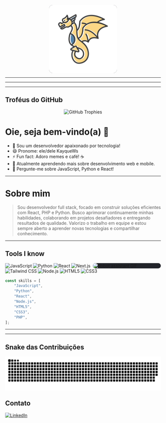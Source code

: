<p align="center">
  <img src="Img/avatar.svg" width="220" alt="Desenvolvedor no escuro" align="center" style="background:#22242a; border-radius:12px;"/>
</p>

---
---
---
## Troféus do GitHub

<div align="center">
  <img src="https://github-profile-trophy.vercel.app/?username=Kayquews&theme=darkhub&row=2&column=4" width="850" alt="GitHub Trophies"/>
</div>


# Oie, seja bem-vindo(a) 👋

- 🔭 Sou um desenvolvedor apaixonado por tecnologia!
- 😄 Pronome: ele/dele KayqueWs
- ⚡ Fun fact: Adoro memes e café! ☕
- 🌱 Atualmente aprendendo mais sobre desenvolvimento web e mobile.
- 💬 Pergunte-me sobre JavaScript, Python e React!
---
# Sobre mim

> Sou desenvolvedor full stack, focado em construir soluções eficientes com React, PHP e Python. Busco aprimorar continuamente minhas habilidades, colaborando em projetos desafiadores e entregando resultados de qualidade. Valorizo o trabalho em equipe e estou sempre aberto a aprender novas tecnologias e compartilhar conhecimento.

-----------

## Tools I know


<p align="left">
  <img src="Img/ai-robot-assistant.gif" width="220" alt="Robot assistant GIF" align="right"
       style="background:#22242a; border-radius:12px;"/>
</p>

<p>
  <img src="https://img.shields.io/badge/-JavaScript-333?style=flat&logo=javascript" alt="JavaScript" />
  <img src="https://img.shields.io/badge/-Python-333?style=flat&logo=python" alt="Python" />
  <img src="https://img.shields.io/badge/-React-333?style=flat&logo=react" alt="React" />
  <img src="https://img.shields.io/badge/-Next.js-333?style=flat&logo=next.js" alt="Next.js" />
  <img src="https://img.shields.io/badge/-Tailwind%20CSS-333?style=flat&logo=tailwind-css" alt="Tailwind CSS" />
  <img src="https://img.shields.io/badge/-Node.js-333?style=flat&logo=node.js" alt="Node.js" />
  <img src="https://img.shields.io/badge/-HTML5-333?style=flat&logo=html5" alt="HTML5" />
  <img src="https://img.shields.io/badge/-CSS3-333?style=flat&logo=css3" alt="CSS3" />
</p>

```js
const skills = [
    "JavaScript",
    "Python",
    "React",
    "Node.js",
    "HTML5",
    "CSS3",
    "PHP",
];
```

---
---

## Snake das Contribuições

<p align="center" style="background:#22242a; border-radius:12px;" >
  <img src="./output/github-contribution-grid-snake.svg" alt="snake gif" width="800" align="center"/>
</p>

## Contato

[![LinkedIn](https://img.shields.io/badge/-LinkedIn-181717?style=flat&logo=linkedin)](https://www.linkedin.com/in/kayque-wallace-da-silva-534806261/)
